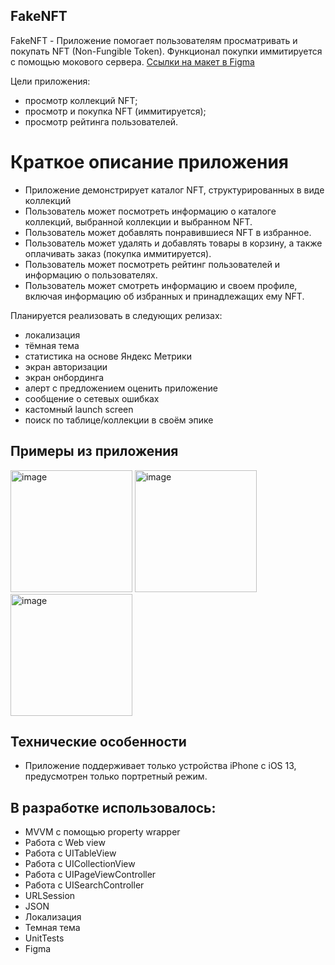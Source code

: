 ## **FakeNFT** 

FakeNFT - Приложение помогает пользователям просматривать и покупать NFT (Non-Fungible Token). Функционал покупки иммитируется с помощью мокового сервера.
[Ссылки на макет в Figma](https://www.figma.com/file/k1LcgXHGTHIeiCv4XuPbND/FakeNFT-(YP)?node-id=96-5542&t=YdNbOI8EcqdYmDeg-0)

Цели приложения:
- просмотр коллекций NFT;
- просмотр и покупка NFT (иммитируется);
- просмотр рейтинга пользователей.

# Краткое описание приложения
- Приложение демонстрирует каталог NFT, структурированных в виде коллекций
- Пользователь может посмотреть информацию о каталоге коллекций, выбранной коллекции и выбранном NFT.
- Пользователь может добавлять понравившиеся NFT в избранное.
- Пользователь может удалять и добавлять товары в корзину, а также оплачивать заказ (покупка иммитируется).
- Пользователь может посмотреть рейтинг пользователей и информацию о пользователях.
- Пользователь может смотреть информацию и своем профиле, включая информацию об избранных и принадлежащих ему NFT.

Планируется реализовать в следующих релизах:
- локализация
- тёмная тема
- статистика на основе Яндекс Метрики
- экран авторизации
- экран онбординга
- алерт с предложением оценить приложение
- сообщение о сетевых ошибках
- кастомный launch screen
- поиск по таблице/коллекции в своём эпике

## **Примеры из приложения**  
<img src="https://github.com/KonstantinKirillOff/FakeNFT/assets/53314883/62fb0c63-a30c-4d5b-8a09-b940a65fe1c0" width="195" alt="image"/>  
<img src="https://github.com/KonstantinKirillOff/FakeNFT/assets/53314883/42353958-c56a-455c-acc6-ddf713fe5dcc" width="195" alt="image"/> 
<img src="https://github.com/KonstantinKirillOff/FakeNFT/assets/53314883/005c54fd-56a7-450c-b204-11cc96be0c04" width="195" alt="image"/>

## **Технические особенности**
- Приложение поддерживает только устройства iPhone с iOS 13, предусмотрен только портретный режим.


## **В разработке использовалось:**
- MVVM c помощью property wrapper
- Работа с Web view
- Работа с UITableView
- Работа с UICollectionView
- Работа с UIPageViewController
- Работа с UISearchController
- URLSession
- JSON
- Локализация
- Темная тема
- UnitTests
- Figma
